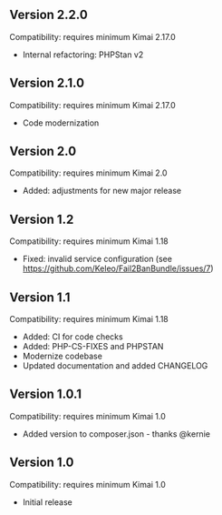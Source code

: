 ## Version 2.2.0

Compatibility: requires minimum Kimai 2.17.0

- Internal refactoring: PHPStan v2

## Version 2.1.0

Compatibility: requires minimum Kimai 2.17.0

- Code modernization

## Version 2.0

Compatibility: requires minimum Kimai 2.0

- Added: adjustments for new major release

## Version 1.2

Compatibility: requires minimum Kimai 1.18

- Fixed: invalid service configuration (see https://github.com/Keleo/Fail2BanBundle/issues/7)

## Version 1.1

Compatibility: requires minimum Kimai 1.18

- Added: CI for code checks
- Added: PHP-CS-FIXES and PHPSTAN
- Modernize codebase
- Updated documentation and added CHANGELOG

## Version 1.0.1

Compatibility: requires minimum Kimai 1.0

- Added version to composer.json - thanks @kernie

## Version 1.0

Compatibility: requires minimum Kimai 1.0

- Initial release
